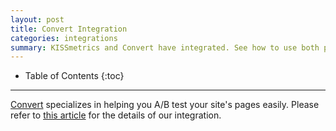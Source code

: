 ```yaml
---
layout: post
title: Convert Integration
categories: integrations
summary: KISSmetrics and Convert have integrated. See how to use both products with each other.
---
```

* Table of Contents
{:toc}
* * *

[Convert][convert] specializes in helping you A/B test your site's pages easily. Please refer to [this article][doc] for the details of our integration.

[convert]: http://www.convert.com/
[doc]: http://www.convert.com/integrations/kissmetrics/
